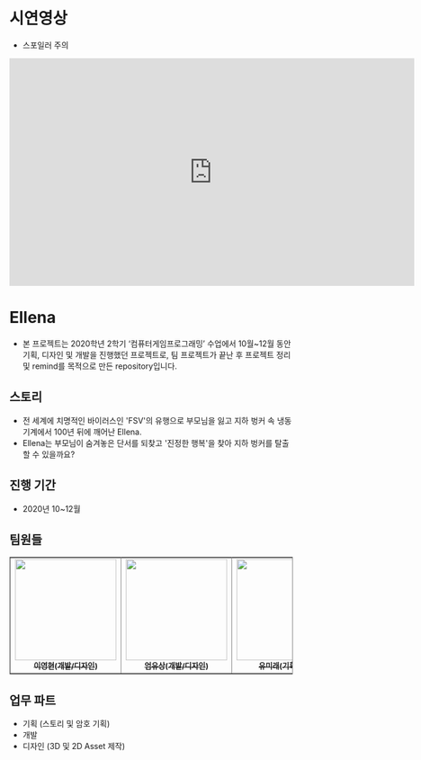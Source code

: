 # 시연영상
* 스포일러 주의
<iframe width="720" height="405" src="https://youtu.be/embed" frameborder="0" allowfullscreen></iframe>

# Ellena
* 본 프로젝트는 2020학년 2학기 ‘컴퓨터게임프로그래밍’ 수업에서 10월~12월 동안 기획, 디자인 및 개발을 진행했던 프로젝트로, 팀 프로젝트가 끝난 후 프로젝트 정리 및 remind를 목적으로 만든 repository입니다.

## 스토리
* 전 세계에 치명적인 바이러스인 'FSV'의 유행으로 부모님을 잃고 지하 벙커 속 냉동 기계에서 100년 뒤에 깨어난 Ellena.
* Ellena는 부모님이 숨겨놓은 단서를 되찾고 '진정한 행복'을 찾아 지하 벙커를 탈출할 수 있을까요?

## 진행 기간
* 2020년 10~12월

## 팀원들

<table align="center" border="1.5" bordercolor="gray">
    <tr>
        <td align="center"><a href="https://github.com/Ryeoryeon"><img src="https://avatars3.githubusercontent.com/u/50348995?s=500&u=7484588e133e5efa66f6cd14dac2417a90a4f598&v=4" width="180px;" alt=""/><br/><sub><b>이영현(개발/디자인)</b></sub></a></td>
        <td align="center"><a href="https://github.com/EomYoosang"><img src="https://avatars3.githubusercontent.com/u/53031768?s=500&u=7484588e133e5efa66f6cd14dac2417a90a4f598&v=4" width="180px;" alt=""/><br/><sub><b>엄유상(개발/디자인)</b></sub></a></td>
	<td align="center"><a href="https://github.com/naraemirae9"><img src="https://avatars3.githubusercontent.com/u/52742709?s=500&u=7484588e133e5efa66f6cd14dac2417a90a4f598&v=4" width="180px;" alt=""/><br/><sub><b>유미래(기획/개발)</b></sub></a></td>
	<td align="center"><a href="https://github.com/Cerisier823"><img src="https://avatars3.githubusercontent.com/u/50838972?s=500&u=7484588e133e5efa66f6cd14dac2417a90a4f598&v=4" width="180px;" alt=""/><br/><sub><b>김조은(기획/개발)</b></sub></a></td>
    </tr>
</table>

## 업무 파트
* 기획 (스토리 및 암호 기획)
* 개발
* 디자인 (3D 및 2D Asset 제작)
